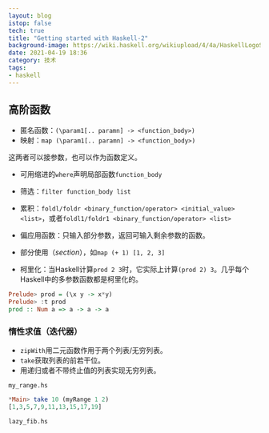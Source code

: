```yaml
---
layout: blog
istop: false
tech: true
title: "Getting started with Haskell-2"
background-image: https://wiki.haskell.org/wikiupload/4/4a/HaskellLogoStyPreview-1.png
date: 2021-04-19 18:36
category: 技术
tags:
- haskell
---
```


## 高阶函数

- 匿名函数：`(\param1[.. paramn] -> <function_body>)`
- 映射：`map (\param1[.. paramn] -> <function_body>)`

这两者可以接参数，也可以作为函数定义。

- 可用缩进的`where`声明局部函数`function_body`


- 筛选：`filter function_body list`
- 累积：`foldl/foldr <binary_function/operator> <initial_value> <list>`，或者`foldl1/foldr1 <binary_function/operator> <list>`


- 偏应用函数：只输入部分参数，返回可输入剩余参数的函数。
- 部分使用（*section*），如`map (+ 1) [1, 2, 3]`
- 柯里化：当Haskell计算`prod 2 3`时，它实际上计算`(prod 2) 3`。几乎每个Haskell中的多参数函数都是柯里化的。

```haskell
Prelude> prod = (\x y -> x*y)
Prelude> :t prod
prod :: Num a => a -> a -> a
```

### 惰性求值（迭代器）

- `zipWith`用二元函数作用于两个列表/无穷列表。
- `take`获取列表的前若干位。
- 用递归或者不带终止值的列表实现无穷列表。

`my_range.hs`

```haskell
*Main> take 10 (myRange 1 2)
[1,3,5,7,9,11,13,15,17,19]
```

`lazy_fib.hs`


